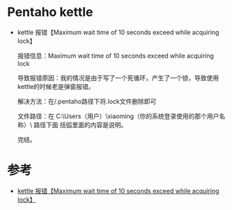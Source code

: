 # Pentaho kettle

* kettle 报错【Maximum wait time of 10 seconds exceed while acquiring lock】

  报错信息：Maximum wait time of 10 seconds exceed while acquiring lock

  导致报错原因：我的情况是由于写了一个死循环，产生了一个锁，导致使用kettle的时候老是弹窗报错。

  解决方法：在/.pentaho路径下将.lock文件删除即可

  文件路径：在 C:\Users（用户）\xiaoming（你的系统登录使用的那个用户名称）\ 路径下面 括弧里面的内容是说明。

  完结。

# 参考

  * [kettle 报错【Maximum wait time of 10 seconds exceed while acquiring lock】](https://blog.csdn.net/m0_37611229/article/details/90296261)

